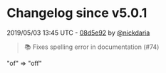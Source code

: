 # Changelog since v5.0.1

2019/05/03 13:45 UTC - [08d5e92](https://github.com/hassio-addons/addon-ssh/commit/08d5e92e393b5b44ea12fc44390fac3ebe87b254) by [@nickdaria](https://github.com/nickdaria)
> :books: Fixes spelling error in documentation (#74)

"of" => "off" 

